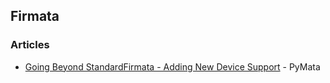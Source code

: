## Firmata



### Articles
- [Going Beyond StandardFirmata - Adding New Device Support](https://www.instructables.com/Going-Beyond-StandardFirmata-Adding-New-Device-Sup/) - PyMata
